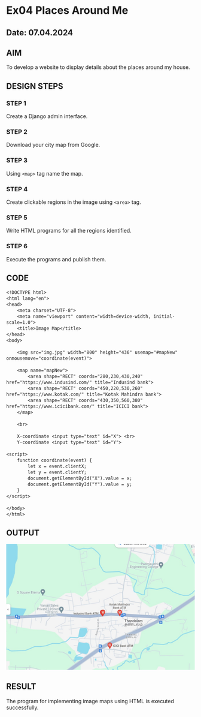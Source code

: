# Ex04 Places Around Me
## Date: 07.04.2024

## AIM
To develop a website to display details about the places around my house.

## DESIGN STEPS

### STEP 1
Create a Django admin interface.

### STEP 2
Download your city map from Google.

### STEP 3
Using ```<map>``` tag name the map.

### STEP 4
Create clickable regions in the image using ```<area>``` tag.

### STEP 5
Write HTML programs for all the regions identified.

### STEP 6
Execute the programs and publish them.

## CODE
```
<!DOCTYPE html>
<html lang="en">
<head>
    <meta charset="UTF-8">
    <meta name="viewport" content="width=device-width, initial-scale=1.0">
    <title>Image Map</title>
</head>
<body>

    <img src="img.jpg" width="800" height="436" usemap="#mapNew" onmousemove="coordinate(event)">

    <map name="mapNew">
        <area shape="RECT" coords="280,230,430,240" href="https://www.indusind.com/" title="Indusind bank">
        <area shape="RECT" coords="450,220,530,260" href="https://www.kotak.com/" title="Kotak Mahindra bank">
        <area shape="RECT" coords="430,350,560,380" href="https://www.icicibank.com/" title="ICICI bank">
    </map>

    <br>

    X-coordinate <input type="text" id="X"> <br>
    Y-coordinate <input type="text" id="Y">

<script>
    function coordinate(event) {
        let x = event.clientX;
        let y = event.clientY;
        document.getElementById("X").value = x;
        document.getElementById("Y").value = y;
    } 
</script>

</body>
</html>
```

## OUTPUT

![Alt text](img.jpg)





## RESULT
The program for implementing image maps using HTML is executed successfully.

